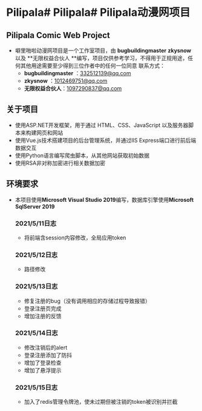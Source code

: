 
# Pilipala# Pilipala# Pilipala动漫网项目
## Pilipala Comic Web Project
- 噼里啪啦动漫网项目是一个工作室项目，由 **bugbuildingmaster**   **zkysnow** 以及  **无限权益合伙人 **编写，项目仅供参考学习，不得用于正规用途，任何其他用途需要至少得到三位作者中的任何一位同意
  联系方式：
  - **bugbuildingmaster**   ：332512139@qq.com
  - **zkysnow** ：1012469751@qq.com
  - **无限权益合伙人**：1097290837@qq.com
## 关于项目
- 使用ASP.NET开发框架，用于通过 HTML、CSS、JavaScript 以及服务器脚本来构建网页和网站
- 使用Vue.js技术搭建项目的后台管理系统，并通过IIS Express端口进行前后端数据交互
- 使用Python语言编写爬虫脚本，从其他网站获取初始数据
- 使用RSA非对称加密进行相关数据加密
## 环境要求
- 本项目使用**Microsoft Visual Studio 2019**编写，数据库引擎使用**Microsoft SqlServer 2019**

  ### 2021/5/11日志

  - 将前端含session内容修改，全局应用token

  ### 2021/5/12日志

  - 路径修改

  ### 2021/5/13日志

  - 修复注册的bug（没有调用相应的存储过程导致报错）
  - 登录注册页完成
  - 增加注册的反馈

  ### 2021/5/14日志

  - 修改注销后的alert
  - 登录注册添加了防抖
  - 增加了登录检查
  - 增加了悬浮提示

  ### 2021/5/15日志

  - 加入了redis管理令牌池，使未过期但被注销的token被识别并拦截